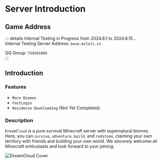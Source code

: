 # Server Introduction  
  
## Game Address  
  
::: details Internal Testing in Progress from 2024.6.1 to 2024.6.15...  
Internal Testing Server Address: `base.mcloli.cn`  
  
QQ Group: `734501669`  
:::  
  
## Introduction  
  
### Features  
- `More Biomes`  
- `FastLogin`  
- `Residence Downloading` (Not Yet Completed)  
  
### Description  
`DreamCloud` is a pure survival Minecraft server with supernatural biomes. Here, you can `survive`, `adventure`, `build`, and `redstone`, claiming your own territory with friends and building your own world. We sincerely welcome all Minecraft enthusiasts and look forward to your joining.  
  
![DreamCloud Cover](https://pic.imgdb.cn/item/665e10e05e6d1bfa058023a4.jpg)